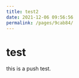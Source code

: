 ```yaml
---
title: test2
date: 2021-12-06 09:56:56
permalink: /pages/9cab84/
---
```

# test 
 this is a push test.
